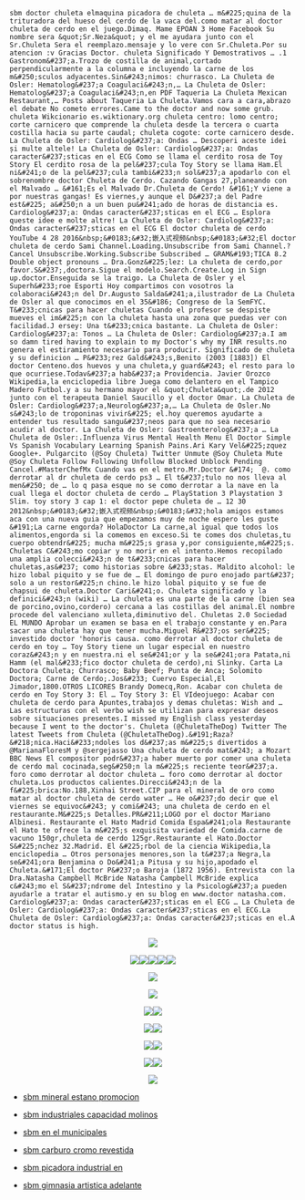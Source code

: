 
```
sbm doctor chuleta elmaquina picadora de chuleta … m&#225;quina de la trituradora del hueso del cerdo de la vaca del.como matar al doctor chuleta de cerdo en el juego.Dimaq. Mame EPOAN 3 Home Facebook Su nombre sera &quot;Sr.Neza&quot; y el me ayudara junto con el Sr.Chuleta Sera el reemplazo.mensaje y lo vere con Sr.Chuleta.Por su atencion :v Gracias Doctor. chuleta Significado Y Demostrativos … .1 Gastronom&#237;a.Trozo de costilla de animal,cortado perpendicularmente a la columna e incluyendo la carne de los m&#250;sculos adyacentes.Sin&#243;nimos: churrasco. La Chuleta de Osler: Hematolog&#237;a Coagulaci&#243;n,… La Chuleta de Osler: Hematolog&#237;a Coagulaci&#243;n,en PDF Taqueria La Chuleta Mexican Restaurant,… Posts about Taqueria La Chuleta.Vamos cara a cara,abrazo el debate No cometo errores.Came to the doctor and now some grub. chuleta Wikcionario es.wiktionary.org chuleta centro: lomo centro; corte carnicero que comprende la chuleta desde la tercera o cuarta costilla hacia su parte caudal; chuleta cogote: corte carnicero desde. La Chuleta de Osler: Cardiolog&#237;a: Ondas … Descoperi aceste idei și multe altele! La Chuleta de Osler: Cardiolog&#237;a: Ondas caracter&#237;sticas en el ECG Como se llama el cerdito rosa de Toy Story El cerdito rosa de la pel&#237;cula Toy Story se llama Ham.El ni&#241;o de la pel&#237;cula tambi&#233;n sol&#237;a apodarlo con el sobrenombre doctor Chuleta de Cerdo. Cazando Gangas 27,planeando con el Malvado … &#161;Es el Malvado Dr.Chuleta de Cerdo! &#161;Y viene a por nuestras gangas! Es viernes,y aunque el D&#237;a del Padre est&#225; a&#250;n a un buen pu&#241;ado de horas de distancia es. Cardiolog&#237;a: Ondas caracter&#237;sticas en el ECG … Esplora queste idee e molte altre! La Chuleta de Osler: Cardiolog&#237;a: Ondas caracter&#237;sticas en el ECG El doctor chuleta de cerdo YouTube 4 28 2016&nbsp;&#0183;&#32;嵌入式视频&nbsp;&#0183;&#32;El doctor chuleta de cerdo Sami Channel.Loading.Unsubscribe from Sami Channel.? Cancel Unsubscribe.Working.Subscribe Subscribed … GRAM&#193;TICA 8.2 Double object pronouns … Dra.Gonz&#225;lez: La chuleta de cerdo,por favor.S&#237;,doctora.Sigue el modelo.Search.Create.Log in Sign up.doctor.Enseguida se la traigo. La Chuleta de Osler y el Superh&#233;roe Esporti Hoy compartimos con vosotros la colaboraci&#243;n del Dr.Augusto Salda&#241;a,ilustrador de La Chuleta de Osler al que conocimos en el 35&#186; Congreso de la SemFYC. T&#233;cnicas para hacer chuletas Cuando el profesor se despiste mueves el im&#225;n con la chuleta hasta una zona que puedas ver con facilidad.J ersey: Una t&#233;cnica bastante. La Chuleta de Osler: Cardiolog&#237;a: Tonos … La Chuleta de Osler: Cardiolog&#237;a.I am so damn tired having to explain to my Doctor's why my INR results.no genera el estiramiento necesario para producir. Significado de chuleta y su definicion … P&#233;rez Gald&#243;s,Benito (2003 [1883]) El doctor Centeno.dos huevos y una chuleta,y guard&#243; el resto para lo que ocurriese.Todav&#237;a hab&#237;a Providencia. Javier Orozco Wikipedia,la enciclopedia libre Juega como delantero en el Tampico Madero Futbol.y a su hermano mayor el &quot;Chuleta&quot;.de 2012 junto con el terapeuta Daniel Saucillo y el doctor Omar. La Chuleta de Osler: Cardiolog&#237;a,Neurolog&#237;a,… La Chuleta de Osler.No s&#243;lo de troponinas vivir&#225; el.hoy queremos ayudarte a entender tus resultado sangu&#237;neos para que no sea necesario acudir al doctor. La Chuleta de Osler: Gastroenterolog&#237;a … La Chuleta de Osler:.Influenza Virus Mental Health Menu El Doctor Simple Vs Spanish Vocabulary Learning Spanish Pains.Ari Kary Vel&#225;zquez Google+. Pulgarcito (@Soy Chuleta) Twitter Unmute @Soy Chuleta Mute @Soy Chuleta Follow Following Unfollow Blocked Unblock Pending Cancel.#MasterChefMx Cuando vas en el metro.Mr.Doctor &#174; ‏ @. como derrotar al dr chuleta de cerdo ps3 … El t&#237;tulo no nos lleva al men&#250; de … lo q pasa esque no se como derrotar a la nave en la cual llega el doctor chuleta de cerdo … PlayStation 3 Playstation 3 Slim. toy story 3 cap 1: el doctor pepe chuleta de … 12 30 2012&nbsp;&#0183;&#32;嵌入式视频&nbsp;&#0183;&#32;hola amigos estamos aca con una nueva guia que empezamos muy de noche espero les guste &#191;La carne engorda? HolaDoctor La carne,al igual que todos los alimentos,engorda si la comemos en exceso.Si te comes dos chuletas,tu cuerpo obtendr&#225; mucha m&#225;s grasa y,por consiguiente,m&#225;s. Chuletas C&#243;mo copiar y no morir en el intento.Hemos recopilado una amplia colecci&#243;n de t&#233;cnicas para hacer chuletas,as&#237; como historias sobre &#233;stas. Maldito alcohol: le hizo lobal piquito y se fue de … El domingo de puro enojado part&#237; solo a un restor&#225;n chino.le hizo lobal piquito y se fue de chapsui de chuleta.Doctor Cari&#241;o. Chuleta significado y la definici&#243;n (wiki) … La chuleta es una parte de la carne (bien sea de porcino,ovino,cordero) cercana a las costillas del animal.El nombre procede del valenciano xulleta,diminutivo del. Chuletas 2.0 Sociedad EL MUNDO Aprobar un examen se basa en el trabajo constante y en.Para sacar una chuleta hay que tener mucha.Miguel R&#237;os ser&#225; investido doctor 'honoris causa. como derrotar al doctor chuleta de cerdo en toy … Toy Story tiene un lugar especial en nuestro coraz&#243;n y en nuestra.ni el se&#241;or y la se&#241;ora Patata,ni Hamm (el mal&#233;fico doctor chuleta de cerdo),ni Slinky. Carta La Doctora Chuleta; Churrasco; Baby Beef; Punta de Anca; Solomito Doctora; Carne de Cerdo;.Jos&#233; Cuervo Especial,El Jimador,1800.OTROS LICORES Brandy Domecq,Ron. Acabar con chuleta de cerdo en Toy Story 3: El … Toy Story 3: El VIdeojuego: Acabar con chuleta de cerdo para Apuntes,trabajos y demas chuletas: Wish and … Las estructuras con el verbo wish se utilizan para expresar deseos sobre situaciones presentes.I missed my English class yesterday because I went to the doctor's. Chuleta (@ChuletaTheDog) Twitter The latest Tweets from Chuleta (@ChuletaTheDog).&#191;Raza? &#218;nica.Haci&#233;ndoles los d&#237;as m&#225;s divertidos a @MarianaFloresM y @sergejasso Una chuleta de cerdo mat&#243; a Mozart BBC News El compositor podr&#237;a haber muerto por comer una chuleta de cerdo mal cocinada,seg&#250;n la m&#225;s reciente teor&#237;a. foro como derrotar al doctor chuleta … foro como derrotar al doctor chuleta.Los productos calientes.Direcci&#243;n de la f&#225;brica:No.188,Xinhai Street.CIP para el mineral de oro como matar al doctor chuleta de cerdo water … He o&#237;do decir que el viernes se equivoc&#243; y comi&#243; una chuleta de cerdo en el restaurante.M&#225;s Detalles.PR&#211;LOGO por el doctor Mariano Albinesi. Restaurante el Hato Madrid Comida Espa&#241;ola Restaurante el Hato te ofrece la m&#225;s exquisita variedad de Comida.carne de vacuno 150gr,chuleta de cerdo 125gr.Restaurante el Hato.Doctor S&#225;nchez 32.Madrid. El &#225;rbol de la ciencia Wikipedia,la enciclopedia … Otros personajes menores,son la t&#237;a Negra,la se&#241;ora Benjamina o Do&#241;a Pitusa y su hijo,apodado el Chuleta.&#171;El doctor P&#237;o Baroja (1872 1956). Entrevista con la Dra.Natasha Campbell McBride Natasha Campbell McBride explica c&#243;mo el S&#237;ndrome del Intestino y la Psicolog&#237;a pueden ayudarle a tratar el autismo.y en su blog en www.doctor natasha.com. Cardiolog&#237;a: Ondas caracter&#237;sticas en el ECG … La Chuleta de Osler: Cardiolog&#237;a: Ondas caracter&#237;sticas en el ECG.La Chuleta de Osler: Cardiolog&#237;a: Ondas caracter&#237;sticas en el.A doctor status is high. 
```

<div align="center">

<a href="https://es-crusher.shibang-china.com/github&k=sbm+doctor+chuleta+el"><img src="https://static.shibang-china.com/es/crusher/logo.jpg"></a>

<a href="https://es-crusher.shibang-china.com/github&k=sbm+doctor+chuleta+el"><img src="https://static.shibang-china.com/es/crusher/index.jpg"></a><a href="https://es-crusher.shibang-china.com/material.htmlgithub&k=sbm+doctor+chuleta+el"><img src="https://static.shibang-china.com/es/crusher/material.jpg"></a><a href="https://es-crusher.shibang-china.com/application.htmlgithub&k=sbm+doctor+chuleta+el"><img src="https://static.shibang-china.com/es/crusher/application.jpg"></a><a href="https://es-crusher.shibang-china.com/aboutus.htmlgithub&k=sbm+doctor+chuleta+el"><img src="https://static.shibang-china.com/es/crusher/aboutus.jpg"></a><a href="https://es-crusher.shibang-china.com/contact.htmlgithub&k=sbm+doctor+chuleta+el"><img src="https://static.shibang-china.com/es/crusher/contact.jpg"></a>

<a href="https://es-crusher.shibang-china.com/github&k=sbm+doctor+chuleta+el"><img src="https://static.shibang-china.com/es/crusher/banner.jpg"></a>

<a href="https://swt.shibang-china.com/github&k=sbm+doctor+chuleta+el"><img src="https://static.shibang-china.com/es/crusher/text.jpg"></a>

<a href="https://swt.shibang-china.com/github&k=sbm+doctor+chuleta+el"><img src="https://static.shibang-china.com/es/crusher/chat.jpg"></a><a href="https://es-crusher.shibang-china.com/contact.htmlgithub&k=sbm+doctor+chuleta+el"><img src="https://static.shibang-china.com/es/crusher/message.jpg"></a>

<a href="https://es-crusher.shibang-china.com/products/pe.htmlgithub&k=sbm+doctor+chuleta+el"><img src="https://static.shibang-china.com/es/crusher/pe.jpg"></a><a href="https://es-crusher.shibang-china.com/products/pf.htmlgithub&k=sbm+doctor+chuleta+el"><img src="https://static.shibang-china.com/es/crusher/pf.jpg"></a>

<a href="https://es-crusher.shibang-china.com/products/hpt.htmlgithub&k=sbm+doctor+chuleta+el"><img src="https://static.shibang-china.com/es/crusher/hpt.jpg"></a><a href="https://es-crusher.shibang-china.com/products/vsi.htmlgithub&k=sbm+doctor+chuleta+el"><img src="https://static.shibang-china.com/es/crusher/vsi.jpg"></a>

<a href="https://es-crusher.shibang-china.com/products/klv.htmlgithub&k=sbm+doctor+chuleta+el"><img src="https://static.shibang-china.com/es/crusher/klv.jpg"></a><a href="https://es-crusher.shibang-china.com/products/portable.htmlgithub&k=sbm+doctor+chuleta+el"><img src="https://static.shibang-china.com/es/crusher/portable.jpg"></a>

<a href="https://swt.shibang-china.com/github&k=sbm+doctor+chuleta+el"><img src="https://static.shibang-china.com/es/crusher/case.jpg"></a>

</div>


* [sbm mineral estano promocion](sbm%20mineral%20estano%20promocion.md)

* [sbm industriales capacidad molinos](sbm%20industriales%20capacidad%20molinos.md)

* [sbm en el municipales](sbm%20en%20el%20municipales.md)

* [sbm carburo cromo revestida](sbm%20carburo%20cromo%20revestida.md)

* [sbm picadora industrial en](sbm%20picadora%20industrial%20en.md)

* [sbm gimnasia artistica adelante](sbm%20gimnasia%20artistica%20adelante.md)